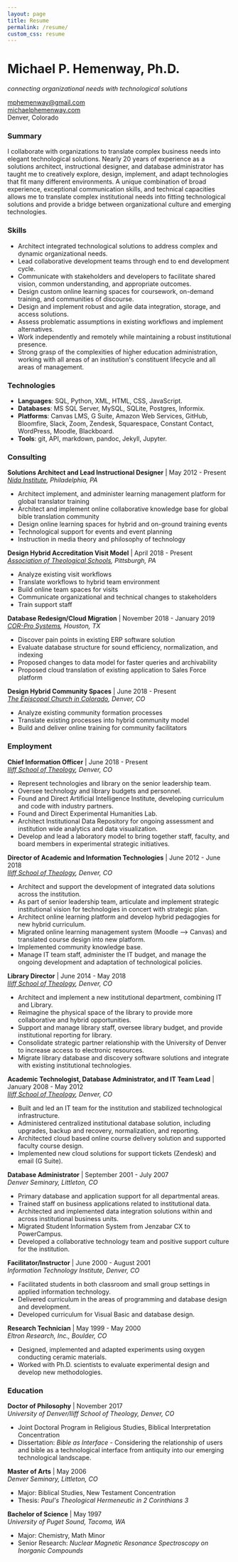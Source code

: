 ```yaml
---
layout: page
title: Resume
permalink: /resume/
custom_css: resume
---
```


# Michael P. Hemenway, Ph.D.
*connecting organizational needs with technological solutions*  

[mphemenway@gmail.com](mailto:mphemenway@gmail.com)  
[michaelphemenway.com](http://michaelphemenway.com)  
Denver, Colorado  

### Summary  

I collaborate with organizations to translate complex business needs into elegant technological solutions. Nearly 20 years of experience as a solutions architect, instructional designer, and database administrator has taught me to creatively explore, design, implement, and adapt technologies that fit many different environments. A unique combination of broad experience, exceptional communication skills, and technical capacities allows me to translate complex institutional needs into fitting technological solutions and provide a bridge between organizational culture and emerging technologies.

### Skills  

+ Architect integrated technological solutions to address complex and dynamic organizational needs.
+ Lead collaborative development teams through end to end development cycle.
+ Communicate with stakeholders and developers to facilitate shared vision, common understanding, and appropriate outcomes.
+ Design custom online learning spaces for coursework, on-demand training, and communities of discourse.
+ Design and implement robust and agile data integration, storage, and access solutions.
+ Assess problematic assumptions in existing workflows and implement alternatives.
+ Work independently and remotely while maintaining a robust institutional presence.
+ Strong grasp of the complexities of higher education administration, working with all areas of an institution's constituent lifecycle and all areas of management.

### Technologies  

+ **Languages**: SQL, Python, XML, HTML, CSS, JavaScript.
+ **Databases**: MS SQL Server, MySQL, SQLite, Postgres, Informix.
+ **Platforms**: Canvas LMS, G Suite, Amazon Web Services, GitHub, Bloomfire, Slack, Zoom, Zendesk, Squarespace, Constant Contact, WordPress, Moodle, Blackboard.
+ **Tools**: git, API, markdown, pandoc, Jekyll, Jupyter.

### Consulting  

**Solutions Architect and Lead Instructional Designer** | May 2012 - Present  
*[Nida Institute](http://nidaschool.org), Philadelphia, PA*  

+ Architect implement, and administer learning management platform for global translator training  
+ Architect and implement online collaborative knowledge base for global bible translation community  
+ Design online learning spaces for hybrid and on-ground training events  
+ Technological support for events and event planning  
+ Instruction in media theory and philosophy of technology  

**Design Hybrid Accreditation Visit Model** | April 2018 - Present  
*[Association of Theological Schools](https://ats.edu/), Pittsburgh, PA*  

+ Analyze existing visit workflows  
+ Translate workflows to hybrid team environment  
+ Build online team spaces for visits  
+ Communicate organizational and technical changes to stakeholders  
+ Train support staff  

**Database Redesign/Cloud Migration** | November 2018 - January 2019  
*[COR-Pro Systems](http://www.cor-pro.com/), Houston, TX*  

+ Discover pain points in existing ERP software solution  
+ Evaluate database structure for sound efficiency, normalization, and indexing  
+ Proposed changes to data model for faster queries and archivability  
+ Proposed cloud translation of existing application to Sales Force platform  

**Design Hybrid Community Spaces** | June 2018 - Present  
*[The Episcopal Church in Colorado](https://episcopalcolorado.org/), Denver, CO*  

+ Analyze existing community formation processes  
+ Translate existing processes into hybrid community model  
+ Build and deliver online training for community facilitators  

### Employment  

**Chief Information Officer** | June 2018 - Present  
*[Iliff School of Theology](http://www.iliff.edu), Denver, CO* 
 
+ Represent technologies and library on the senior leadership team.  
+ Oversee technology and library budgets and personnel.  
+ Found and Direct Artificial Intelligence Institute, developing curriculum and code with industry partners.  
+ Found and Direct Experimental Humanities Lab.  
+ Architect Institutional Data Repository for ongoing assessment and institution wide analytics and data visualization.  
+ Develop and lead a laboratory model to bring together staff, faculty, and board members in experimental strategic initiatives.  

**Director of Academic and Information Technologies** | June 2012 - June 2018  
*[Iliff School of Theology](http://www.iliff.edu), Denver, CO*  

+ Architect and support the development of integrated data solutions across the institution.  
+ As part of senior leadership team, articulate and implement strategic institutional vision for technologies in concert with strategic plan.  
+ Architect online learning platform and develop hybrid pedagogies for new hybrid curriculum.  
+ Migrated online learning management system (Moodle --> Canvas) and translated course design into new platform.  
+ Implemented community knowledge base.  
+ Manage IT team staff, administer the IT budget, and manage the ongoing development and adaptation of technological policies.  

**Library Director** | June 2014 - May 2018  
*[Iliff School of Theology](http://www.iliff.edu/library), Denver, CO*  

+ Architect and implement a new institutional department, combining IT and Library.  
+ Reimagine the physical space of the library to provide more collaborative and hybrid opportunities.  
+ Support and manage library staff, oversee library budget, and provide institutional reporting for library.  
+ Consolidate strategic partner relationship with the University of Denver to increase access to electronic resources.  
+ Migrate library database and discovery software solutions and integrate with existing institutional technologies.  

**Academic Technologist, Database Administrator, and IT Team Lead** | January 2008 - May 2012  
*[Iliff School of Theology](http://www.iliff.edu), Denver, CO*  

+ Built and led an IT team for the institution and stabilized technological infrastructure.  
+ Administered centralized institutional database solution, including upgrades, backup and recovery, normalization, and reporting.  
+ Architected cloud based online course delivery solution and supported faculty course design.  
+ Implemented new cloud solutions for support tickets (Zendesk) and email (G Suite).  

**Database Administrator** | September 2001 - July 2007  
*Denver Seminary, Littleton, CO*  

+ Primary database and application support for all departmental areas.
+ Trained staff on business applications related to institutional data.
+ Architected and implemented data integration solutions within and across institutional business units.
+ Migrated Student Information System from Jenzabar CX to PowerCampus.
+ Developed a collaborative technology team and positive support culture for the institution.

**Facilitator/Instructor** | June 2000 - August 2001  
*Information Technology Institute, Denver, CO*  
+ Facilitated students in both classroom and small group settings in applied information technology.
+ Delivered curriculum in the areas of programming and database design and development.
+ Developed curriculum for Visual Basic and database design.

**Research Technician** | May 1999 - May 2000  
*Eltron Research, Inc., Boulder, CO*  
+ Designed, implemented and adapted experiments using oxygen conducting ceramic materials.
+ Worked with Ph.D. scientists to evaluate experimental design and develop new methodologies.

### Education  

**Doctor of Philosophy** | November 2017  
*University of Denver/Iliff School of Theology, Denver, CO*  
+ Joint Doctoral Program in Religious Studies, Biblical Interpretation Concentration  
+ Dissertation: *Bible as Interface* - Considering the relationship of users and bible as a technological interface from antiquity into our emerging technological landscape.

**Master of Arts** | May 2006  
*Denver Seminary, Littleton, CO*  
+ Major: Biblical Studies, New Testament Concentration  
+ Thesis: *Paul's Theological Hermeneutic in 2 Corinthians 3*  

**Bachelor of Science** | May 1997  
*University of Puget Sound, Tacoma, WA*  
+ Major: Chemistry, Math Minor  
+ Senior Research: *Nuclear Magnetic Resonance Spectroscopy on Inorganic Compounds*  
